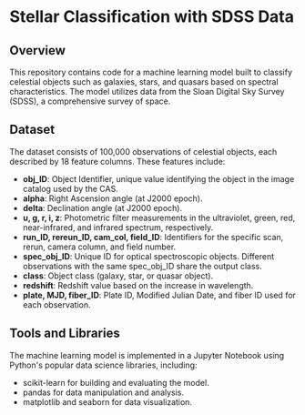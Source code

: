 # Stellar Classification with SDSS Data

## Overview
This repository contains code for a machine learning model built to classify celestial objects such as galaxies, stars, and quasars based on spectral characteristics. The model utilizes data from the Sloan Digital Sky Survey (SDSS), a comprehensive survey of space.

## Dataset
The dataset consists of 100,000 observations of celestial objects, each described by 18 feature columns. These features include:

- **obj_ID**: Object Identifier, unique value identifying the object in the image catalog used by the CAS.
- **alpha**: Right Ascension angle (at J2000 epoch).
- **delta**: Declination angle (at J2000 epoch).
- **u, g, r, i, z**: Photometric filter measurements in the ultraviolet, green, red, near-infrared, and infrared spectrum, respectively.
- **run_ID, rereun_ID, cam_col, field_ID**: Identifiers for the specific scan, rerun, camera column, and field number.
- **spec_obj_ID**: Unique ID for optical spectroscopic objects. Different observations with the same spec_obj_ID share the output class.
- **class**: Object class (galaxy, star, or quasar object).
- **redshift**: Redshift value based on the increase in wavelength.
- **plate, MJD, fiber_ID**: Plate ID, Modified Julian Date, and fiber ID used for each observation.

## Tools and Libraries
The machine learning model is implemented in a Jupyter Notebook using Python's popular data science libraries, including:
- scikit-learn for building and evaluating the model.
- pandas for data manipulation and analysis.
- matplotlib and seaborn for data visualization.
